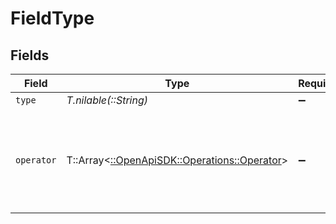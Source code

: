 # FieldType


## Fields

| Field                                                                               | Type                                                                                | Required                                                                            | Description                                                                         | Example                                                                             |
| ----------------------------------------------------------------------------------- | ----------------------------------------------------------------------------------- | ----------------------------------------------------------------------------------- | ----------------------------------------------------------------------------------- | ----------------------------------------------------------------------------------- |
| `type`                                                                              | *T.nilable(::String)*                                                               | :heavy_minus_sign:                                                                  | N/A                                                                                 | resolution                                                                          |
| `operator`                                                                          | T::Array<[::OpenApiSDK::Operations::Operator](../../models/operations/operator.md)> | :heavy_minus_sign:                                                                  | N/A                                                                                 | [<br/>{<br/>"key": "=",<br/>"title": "is"<br/>}<br/>]                               |